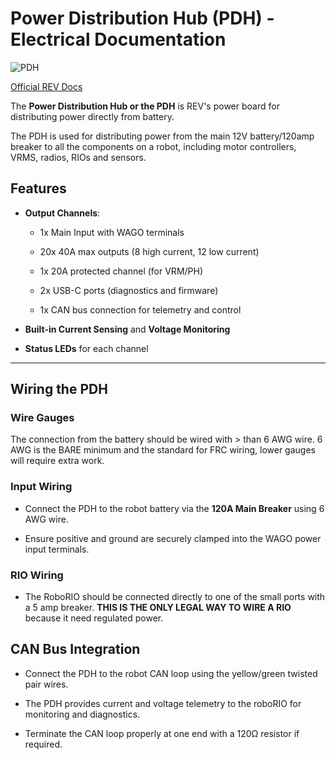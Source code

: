 # Power Distribution Hub (PDH) - Electrical Documentation

![PDH](https://cdn11.bigcommerce.com/s-t3eo8vwp22/images/stencil/1500x1500/products/602/3247/REV-11-1850-Power-Distribution-Hub-Top-FINAL__02549.1704386743.png?c=2&imbypass=on)

[Official REV Docs](https://docs.revrobotics.com/ion-control-system/pdh/overview)

The **Power Distribution Hub  or the PDH** is REV's power board for distributing power directly from battery.

The PDH is used for distributing power from the main 12V battery/120amp breaker to all the components on a robot, including motor controllers, VRMS, radios, RIOs and sensors.

## Features
    
-   **Output Channels**:
    
    -   1x Main Input with WAGO terminals
        
    -   20x 40A max outputs (8 high current, 12 low current)
        
    -   1x 20A protected channel (for VRM/PH)
        
    -   2x USB-C ports (diagnostics and firmware)
        
    -   1x CAN bus connection for telemetry and control
        
-   **Built-in Current Sensing** and **Voltage Monitoring**
    
-   **Status LEDs** for each channel
    

----------

## Wiring the PDH

### Wire Gauges

The connection from the battery should be wired with > than 6 AWG wire. 6 AWG is the BARE minimum and the standard for FRC wiring, lower gauges will require extra work.

### Input Wiring

-   Connect the PDH to the robot battery via the **120A Main Breaker** using 6 AWG wire.
    
-   Ensure positive and ground are securely clamped into the WAGO power input terminals.

### RIO Wiring

 - The RoboRIO should be connected directly to one of the small ports with a 5 amp breaker. **THIS IS THE ONLY LEGAL WAY TO WIRE A RIO** because it need regulated power.

## CAN Bus Integration

-   Connect the PDH to the robot CAN loop using the yellow/green twisted pair wires.
    
-   The PDH provides current and voltage telemetry to the roboRIO for monitoring and diagnostics.
    
-   Terminate the CAN loop properly at one end with a 120Ω resistor if required.
    